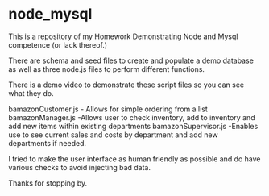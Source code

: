 # node_mysql
This is a repository of my Homework Demonstrating Node and Mysql competence (or lack thereof.)

There are schema and seed files to create and populate a demo database as well as three node.js files to perform different functions.

There is a demo video to demonstrate these script files so you can see what they do.

bamazonCustomer.js	    - Allows for simple ordering from a list
bamazonManager.js	    -Allows user to check inventory, add to inventory and add new items within existing departments
bamazonSupervisor.js    -Enables use to see current sales and costs by department and add new departments if needed.

I tried to make the user interface as human friendly as possible and do have various checks to avoid injecting bad data.

Thanks for stopping by.
